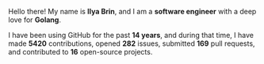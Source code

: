 Hello there! My name is **Ilya Brin**, and I am a **software engineer** with a deep love for **Golang**.

I have been using GitHub for the past **14 years**, and during that time, I have made **5420** contributions, opened **282** issues, submitted **169** pull requests, and contributed to **16** open-source projects.
